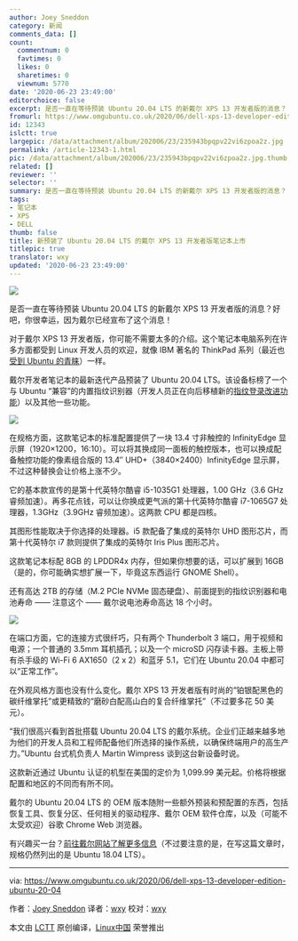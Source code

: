 ```yaml
---
author: Joey Sneddon
category: 新闻
comments_data: []
count:
  commentnum: 0
  favtimes: 0
  likes: 0
  sharetimes: 0
  viewnum: 5770
date: '2020-06-23 23:49:00'
editorchoice: false
excerpt: 是否一直在等待预装 Ubuntu 20.04 LTS 的新戴尔 XPS 13 开发者版的消息？
fromurl: https://www.omgubuntu.co.uk/2020/06/dell-xps-13-developer-edition-ubuntu-20-04
id: 12343
islctt: true
largepic: /data/attachment/album/202006/23/235943bpqpv22vi6zpoa2z.jpg
permalink: /article-12343-1.html
pic: /data/attachment/album/202006/23/235943bpqpv22vi6zpoa2z.jpg.thumb.jpg
related: []
reviewer: ''
selector: ''
summary: 是否一直在等待预装 Ubuntu 20.04 LTS 的新戴尔 XPS 13 开发者版的消息？
tags:
- 笔记本
- XPS
- DELL
thumb: false
title: 新预装了 Ubuntu 20.04 LTS 的戴尔 XPS 13 开发者版笔记本上市
titlepic: true
translator: wxy
updated: '2020-06-23 23:49:00'
---
```


![](/data/attachment/album/202006/23/235943bpqpv22vi6zpoa2z.jpg)


是否一直在等待预装 Ubuntu 20.04 LTS 的新戴尔 XPS 13 开发者版的消息？好吧，你很幸运，因为戴尔已经宣布了这个消息！


对于戴尔 XPS 13 开发者版，你可能不需要太多的介绍。这个笔记本电脑系列在许多方面都受到 Linux 开发人员的欢迎，就像 IBM 著名的 ThinkPad 系列（最近也[受到 Ubuntu 的青睐](/article-12283-1.html)）一样。


戴尔开发者笔记本的最新迭代产品预装了 Ubuntu 20.04 LTS。该设备标榜了一个与 Ubuntu “兼容”的内置指纹识别器（开发人员正在向后移植新的[指纹登录改进功能](https://www.omgubuntu.co.uk/2020/04/ubuntu-fingerprint-scanner-login-desktop)）以及其他一些功能。


![](/data/attachment/album/202006/24/000016rjuwqnj3t2wpweqz.jpg)


在规格方面，这款笔记本的标准配置提供了一块 13.4 寸非触控的 InfinityEdge 显示屏（1920×1200，16:10）。可以将其换成同一面板的触控版本，也可以换成配备触控功能的像素组合版的 13.4″ UHD+（3840×2400）InfinityEdge 显示屏，不过这种替换会让价格上涨不少。


它的基本款宣传的是第十代英特尔酷睿 i5-1035G1 处理器，1.00 GHz（3.6 GHz 睿频加速）。再多花点钱，可以让你换成更气派的第十代英特尔酷睿 i7-1065G7 处理器，1.3GHz（3.9GHz 睿频加速）。这两款 CPU 都是四核。


其图形性能取决于你选择的处理器。i5 款配备了集成的英特尔 UHD 图形芯片，而第十代英特尔 i7 款则提供了集成的英特尔 Iris Plus 图形芯片。


这款笔记本标配 8GB 的 LPDDR4x 内存，但如果你想要的话，可以扩展到 16GB（是的，你可能确实想扩展一下，毕竟这东西运行 GNOME Shell）。


还有高达 2TB 的存储（M.2 PCIe NVMe 固态硬盘）、前面提到的指纹识别器和电池寿命 —— 注意这个 —— 戴尔说电池寿命高达 18 个小时。


![](/data/attachment/album/202006/24/000049godr1lhm0oxdxmxq.jpg)


在端口方面，它的连接方式很纤巧，只有两个 Thunderbolt 3 端口，用于视频和电源；一个普通的 3.5mm 耳机插孔；以及一个 microSD 闪存读卡器。主板上带有杀手级的 Wi-Fi 6 AX1650（2 x 2）和蓝牙 5.1，它们在 Ubuntu 20.04 中都可以“正常工作”。


在外观风格方面也没有什么变化。戴尔 XPS 13 开发者版有时尚的“铂银配黑色的碳纤维掌托”或更精致的“磨砂白配高山白的复合纤维掌托”（不过要多花 50 美元）。


“我们很高兴看到首批搭载 Ubuntu 20.04 LTS 的戴尔系统。企业们正越来越多地为他们的开发人员和工程师配备他们所选择的操作系统，以确保终端用户的高生产力。”Ubuntu 台式机负责人 Martin Wimpress 谈到这台新设备时说。


这款新近通过 Ubuntu 认证的机型在美国的定价为 1,099.99 美元起。价格将根据配置和地区的不同而有所不同。


戴尔的 Ubuntu 20.04 LTS 的 OEM 版本随附一些额外预装和预配置的东西，包括恢复工具、恢复分区、任何相关的驱动程序、戴尔 OEM 软件仓库，以及（可能不太受欢迎）谷歌 Chrome Web 浏览器。


有兴趣买一台？[前往戴尔网站了解更多信息](https://www.dell.com/en-us/work/shop/cty/pdp/spd/xps-13-9300-laptop/ctox13w10p1c2700u)（不过要注意的是，在写这篇文章时，规格仍然列出的是 Ubuntu 18.04 LTS）。




---


via: <https://www.omgubuntu.co.uk/2020/06/dell-xps-13-developer-edition-ubuntu-20-04> 


作者：[Joey Sneddon](https://www.omgubuntu.co.uk/author/d0od "View all posts by Joey Sneddon") 译者：[wxy](https://github.com/wxy) 校对：[wxy](https://github.com/wxy)


本文由 [LCTT](https://github.com/LCTT/TranslateProject) 原创编译，[Linux中国](/article-12338-1.html) 荣誉推出